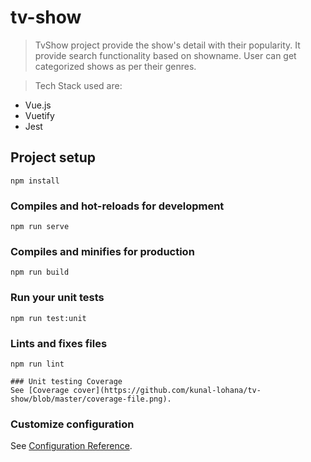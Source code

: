 # tv-show
>TvShow project provide the show's detail with their popularity. It provide search functionality based on showname. User can get categorized shows as per their genres.

> Tech Stack used are:
  - Vue.js
  - Vuetify
  - Jest

## Project setup
```
npm install
```

### Compiles and hot-reloads for development
```
npm run serve
```

### Compiles and minifies for production
```
npm run build
```

### Run your unit tests
```
npm run test:unit
```

### Lints and fixes files
```
npm run lint

### Unit testing Coverage
See [Coverage cover](https://github.com/kunal-lohana/tv-show/blob/master/coverage-file.png).
```

### Customize configuration
See [Configuration Reference](https://cli.vuejs.org/config/).
